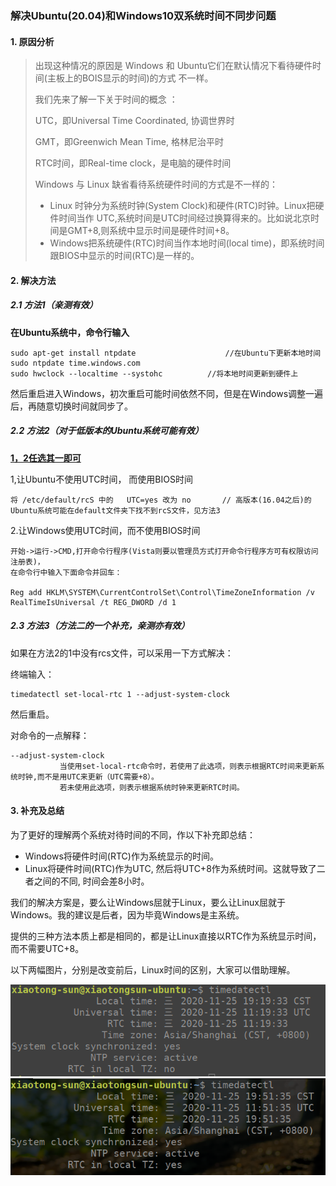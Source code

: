### 解决Ubuntu(20.04)和Windows10双系统时间不同步问题



#### 1. 原因分析

> 出现这种情况的原因是 Windows 和 Ubuntu它们在默认情况下看待硬件时间(主板上的BOIS显示的时间)的方式 不一样。 
>
> 我们先来了解一下关于时间的概念 ：
>
> UTC，即Universal Time Coordinated,  协调世界时
>
> GMT，即Greenwich Mean Time,  格林尼治平时
>
> RTC时间，即Real-time clock，是电脑的硬件时间
>
> Windows 与 Linux 缺省看待系统硬件时间的方式是不一样的：
>
> * Linux 时钟分为系统时钟(System Clock)和硬件(RTC)时钟。Linux把硬件时间当作 UTC,系统时间是UTC时间经过换算得来的。比如说北京时间是GMT+8,则系统中显示时间是硬件时间+8。
> * Windows把系统硬件(RTC)时间当作本地时间(local time)，即系统时间跟BIOS中显示的时间(RTC)是一样的。



#### 2. 解决方法

##### 2.1 方法1（亲测有效）

**在Ubuntu系统中，命令行输入**

```
sudo apt-get install ntpdate					//在Ubuntu下更新本地时间
sudo ntpdate time.windows.com
sudo hwclock --localtime --systohc			//将本地时间更新到硬件上
```

然后重启进入Windows，初次重启可能时间依然不同，但是在Windows调整一遍后，再随意切换时间就同步了。



##### 2.2 方法2（对于低版本的Ubuntu系统可能有效）

<u>**1，2任选其一即可**</u>

1,让Ubuntu不使用UTC时间， 而使用BIOS时间

```
将 /etc/default/rcS 中的	UTC=yes 改为 no		// 高版本(16.04之后)的Ubuntu系统可能在default文件夹下找不到rcS文件，见方法3
```

2.让Windows使用UTC时间，而不使用BIOS时间

```
开始->运行->CMD,打开命令行程序(Vista则要以管理员方式打开命令行程序方可有权限访问注册表)，
在命令行中输入下面命令并回车：

Reg add HKLM\SYSTEM\CurrentControlSet\Control\TimeZoneInformation /v RealTimeIsUniversal /t REG_DWORD /d 1
```



##### 2.3 方法3（方法二的一个补充，亲测亦有效）

如果在方法2的1中没有rcs文件，可以采用一下方式解决：

终端输入：

```
timedatectl set-local-rtc 1 --adjust-system-clock
```

然后重启。



对命令的一点解释：

```
--adjust-system-clock
           当使用set-local-rtc命令时，若使用了此选项，则表示根据RTC时间来更新系统时钟,而不是用UTC来更新（UTC需要+8）。
           若未使用此选项，则表示根据系统时钟来更新RTC时间。
```



#### 3. 补充及总结

为了更好的理解两个系统对待时间的不同，作以下补充即总结：

- Windows将硬件时间(RTC)作为系统显示的时间。
- Linux将硬件时间(RTC)作为UTC, 然后将UTC+8作为系统时间。这就导致了二者之间的不同, 时间会差8小时。

我们的解决方案是，要么让Windows屈就于Linux，要么让Linux屈就于Windows。我的建议是后者，因为毕竟Windows是主系统。

提供的三种方法本质上都是相同的，都是让Linux直接以RTC作为系统显示时间，而不需要UTC+8。

以下两幅图片，分别是改变前后，Linux时间的区别，大家可以借助理解。

<img src="../99.Figure/03-006/Ubuntu_Time1.png" alt="前" style="zoom:80%;" />



<img src="../99.Figure/03-006/Ubuntu_Time2.png" alt="后" style="zoom:80%;" />

